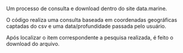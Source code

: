 Um processo de consulta e download dentro do site data.marine. 

O código realiza uma consulta baseada em coordenadas geográficas captadas do csv e uma data/profundidade passada pelo usuário.

Após localizar o item correspondente a pesquisa realizada, é feito o download do arquivo.
